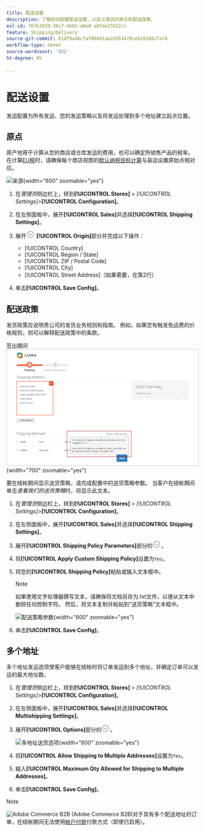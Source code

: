 ```yaml
---
title: 配送设置
description: 了解如何配置配送设置，以定义商店的原点和配送政策。
exl-id: 767b3039-39c7-4692-a0a8-a8fde27622cc
feature: Shipping/Delivery
source-git-commit: 61df9a4bcfaf09491ae2d353478ceb281082fa74
workflow-type: tm+mt
source-wordcount: '352'
ht-degree: 0%

---
```


# 配送设置

发运配置为所有发运、您的发运策略以及将发运处理到多个地址建立起点位置。

## 原点

原产地用于计算从您的商店或仓库发运的费用，也可以确定所销售产品的税率。 在计算[EU税](international-tax-guidelines.md#eu-tax-configuration)时，请确保每个商店视图的[默认纳税目标计算](../configuration-reference/sales/tax.md)与装运设置原始点相对应。

![来源](../configuration-reference/sales/assets/shipping-settings-origin.png){width="600" zoomable="yes"}

1. 在&#x200B;_管理员_&#x200B;侧边栏上，转到&#x200B;**[!UICONTROL Stores]** > _[!UICONTROL Settings]_>**[!UICONTROL Configuration]**。

1. 在左侧面板中，展开&#x200B;**[!UICONTROL Sales]**&#x200B;并选择&#x200B;**[!UICONTROL Shipping Settings]**。

1. 展开![扩展选择器](../assets/icon-display-expand.png) **[!UICONTROL Origin]**&#x200B;部分并完成以下操作：

   - [!UICONTROL Country]
   - [!UICONTROL Region / State]
   - [!UICONTROL ZIP / Postal Code]
   - [!UICONTROL City]
   - [!UICONTROL Street Address]（如果需要，在第2行）

1. 单击&#x200B;**[!UICONTROL Save Config]**。

## 配送政策

发货政策应说明贵公司的发货业务规则和指南。 例如，如果您有触发免运费的价格规则，则可以解释配送政策中的条款。

签出期间![送货策略](./assets/storefront-checkout-shipping-policy.png){width="700" zoomable="yes"}

要在结帐期间显示送货策略，请完成配置中的送货策略参数。 当客户在结帐期间单击&#x200B;_查看我们的送货策略_&#x200B;时，将显示此文本。

1. 在&#x200B;_管理员_&#x200B;侧边栏上，转到&#x200B;**[!UICONTROL Stores]** > _[!UICONTROL Settings]_>**[!UICONTROL Configuration]**。

1. 在左侧面板中，展开&#x200B;**[!UICONTROL Sales]**&#x200B;并选择&#x200B;**[!UICONTROL Shipping Settings]**。

1. 展开&#x200B;**[!UICONTROL Shipping Policy Parameters]**&#x200B;部分的![扩展选择器](../assets/icon-display-expand.png)。

1. 将&#x200B;**[!UICONTROL Apply Custom Shipping Policy]**&#x200B;设置为`Yes`。

1. 将您的&#x200B;**[!UICONTROL Shipping Policy]**&#x200B;粘贴或输入文本框中。

   >[!NOTE]
   >
   >如果使用文字处理器撰写文本，请确保将文档另存为.txt文件，以便从文本中删除任何控制字符。 然后，将文本复制并粘贴到“送货策略”文本框中。

   ![配送策略参数](../configuration-reference/sales/assets/shipping-settings-shipping-policy-parameters.png){width="600" zoomable="yes"}

1. 单击&#x200B;**[!UICONTROL Save Config]**。

## 多个地址

多个地址发运选项使客户能够在结帐时将订单发运到多个地址，并确定订单可以发运的最大地址数。

1. 在&#x200B;_管理员_&#x200B;侧边栏上，转到&#x200B;**[!UICONTROL Stores]** > _[!UICONTROL Settings]_>**[!UICONTROL Configuration]**。

1. 在左侧面板中，展开&#x200B;**[!UICONTROL Sales]**&#x200B;并选择&#x200B;**[!UICONTROL Multishipping Settings]**。

1. 展开&#x200B;**[!UICONTROL Options]**&#x200B;部分的![扩展选择器](../assets/icon-display-expand.png)。

   ![多地址送货选项](../configuration-reference/sales/assets/multishipping-settings-options.png){width="600" zoomable="yes"}

1. 将&#x200B;**[!UICONTROL Allow Shipping to Multiple Addresses]**&#x200B;设置为`Yes`。

1. 输入&#x200B;**[!UICONTROL Maximum Qty Allowed for Shipping to Multiple Addresses]**。

1. 单击&#x200B;**[!UICONTROL Save Config]**。

>[!NOTE]
>
>![Adobe Commerce B2B](../assets/b2b.svg) (Adobe Commerce B2B)对于具有多个配送地址的订单，在结帐期间无法使用[帐户付款](../b2b/enable-basic-features.md#configure-payment-on-account)付款方式（即使已启用）。
